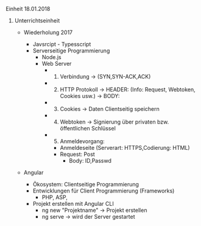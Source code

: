 Einheit 18.01.2018

1. Unterrichtseinheit
    - Wiederholung 2017 
        - Javsrcipt - Typesscript 
        - Serverseitige Programmierung 
            - Node.js
            - Web Server
                - 1. Verbindung -> (SYN,SYN-ACK,ACK)
                - 2. HTTP Protokoll -> HEADER: (Info: Request, Webtoken, Cookies usw.)
                                    -> BODY: 
                - 3. Cookies -> Daten Clientseitig speichern 
                - 4. Webtoken -> Signierung über privaten bzw. öffentlichen Schlüssel
                - 5. Anmeldevorgang: 
                    - Anmeldeseite (Serverart: HTTPS,Codierung: HTML)  
                    - Request: Post 
                        - Body: ID,Passwd
    
    - Angular 
        - Ökosystem: Clientseitige Programmierung
        - Entwicklungen für Client Programmierung (Frameworks)
            - PHP, ASP, 
        - Projekt erstellen mit Angular CLI 
            - ng new "Projektname" -> Projekt erstellen 
            - ng serve -> wird der Server gestartet

     